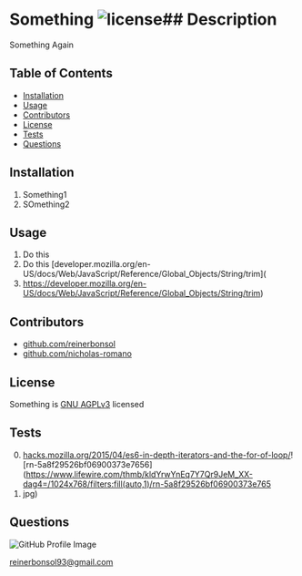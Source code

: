 # Something ![license](https://img.shields.io/badge/license-GNU%20AGPLv3-blue)## Description 
Something Again 
## Table of Contents 
* [Installation](#installation) 
* [Usage](#usage) 
* [Contributors](#contributors) 
* [License](#license) 
* [Tests](#tests) 
* [Questions](#questions) 
 
## Installation 
1.  Something1  
2.  SOmething2  
 
## Usage 
1.  Do this  
2.  Do this [developer.mozilla.org/en-US/docs/Web/JavaScript/Reference/Global_Objects/String/trim]( 
3. https://developer.mozilla.org/en-US/docs/Web/JavaScript/Reference/Global_Objects/String/trim)  
 
## Contributors 
* [github.com/reinerbonsol](https://github.com/reinerbonsol)
* [github.com/nicholas-romano](https://github.com/nicholas-romano)
  
## License 
Something is [GNU AGPLv3](https://www.gnu.org/licenses/agpl-3.0.html) licensed 
## Tests 
0. [hacks.mozilla.org/2015/04/es6-in-depth-iterators-and-the-for-of-loop/](https://hacks.mozilla.org/2015/04/es6-in-depth-iterators-and-the-for-of-loop/)![rn-5a8f29526bf06900373e7656](https://www.lifewire.com/thmb/kldYrwYnEq7Y7Qr9JeM_XX-dag4=/1024x768/filters:fill(auto,1)/rn-5a8f29526bf06900373e765 
1. jpg)  
 
## Questions 
![GitHub Profile Image](https://avatars.githubusercontent.com/u/60278309?) 
 reinerbonsol93@gmail.com